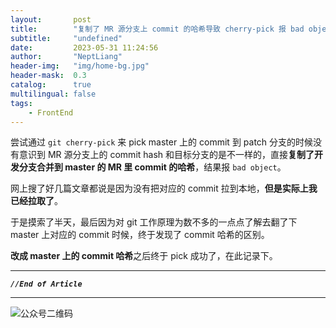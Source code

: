 ```yaml
---
layout:       post
title:        "复制了 MR 源分支上 commit 的哈希导致 cherry-pick 报 bad object"
subtitle:     "undefined"
date:         2023-05-31 11:24:56
author:       "NeptLiang"
header-img:   "img/home-bg.jpg"
header-mask:  0.3
catalog:      true
multilingual: false
tags:
    - FrontEnd
---
```



尝试通过 `git cherry-pick` 来 pick master 上的 commit 到 patch 分支的时候没有意识到 MR 源分支上的 commit hash 和目标分支的是不一样的，直接**复制了开发分支合并到 master 的 MR 里 commit 的哈希**，结果报 `bad object`。

网上搜了好几篇文章都说是因为没有把对应的 commit 拉到本地，**但是实际上我已经拉取了**。

于是摸索了半天，最后因为对 git 工作原理为数不多的一点点了解去翻了下 master 上对应的 commit 时候，终于发现了 commit 哈希的区别。

**改成 master 上的 commit 哈希**之后终于 pick 成功了，在此记录下。


---

***`//End of Article`***

---


![公众号二维码](https://neptliang.github.io/img/Article/WeChatBlog.png)